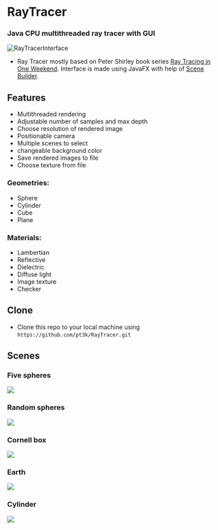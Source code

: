 # RayTracer
### Java CPU multithreaded ray tracer with GUI
![RayTracerInterface](https://raw.githubusercontent.com/pt3k/RayTracer/master/Rendered%20pictures/Interface.png?token=ADG6UFKWS6XMNDLOBHC7VUK67OTU6)
- Ray Tracer mostly based on Peter Shirley book series [Ray Tracing in One Weekend](https://raytracing.github.io/). Interface is made using JavaFX with help of [Scene Builder](https://gluonhq.com/products/scene-builder/).

## Features
- Multithreaded rendering
- Adjustable number of samples and max depth
- Choose resolution of rendered image
- Positionable camera
- Multiple scenes to select
- changeable background color
- Save rendered images to file
- Choose texture from file
### Geometries:
- Sphere
- Cylinder
- Cube
- Plane 
### Materials:
- Lambertian
- Reflective
- Dielectric
- Diffuse light
- Image texture
- Checker

## Clone

- Clone this repo to your local machine using `https://github.com/pt3k/RayTracer.git`

## Scenes
### Five spheres
![](https://raw.githubusercontent.com/pt3k/RayTracer/master/Rendered%20pictures/fiveSpheres.png?token=ADG6UFNTNYARUIQ2J6UDFJC67OUBW)
### Random spheres
![](https://raw.githubusercontent.com/pt3k/RayTracer/master/Rendered%20pictures/light2.png?token=ADG6UFOKSOU524GCVNGGGP267OUCA)
### Cornell box
![](https://raw.githubusercontent.com/pt3k/RayTracer/master/Rendered%20pictures/cornell.png?token=ADG6UFMGN2LS23LCNM6L4J267OUA4)
### Earth
![](https://raw.githubusercontent.com/pt3k/RayTracer/master/Rendered%20pictures/earth.png?token=ADG6UFNWIGC3G45JDEBSVBC67OUBM)
### Cylinder
![](https://raw.githubusercontent.com/pt3k/RayTracer/master/Rendered%20pictures/cylinder.png?token=ADG6UFOZ3U2OQC3JR5JMOCK67OUBI)
